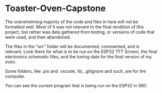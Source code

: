 # Toaster-Oven-Capstone
The overwhelming majority of the code and files in here will not be formatted well. Most of it was not relevant to the final rendition of this project, but rather was data gathered from testing, or versions of code that were used, and then abandoned. 

The files in the "src" folder will be documented, commented, and is relevant. Look there for what is to be run on the ESP32 TFT Screen, the final electronics schematic files, and the tuning data for the final version of my oven.

Some folders, like .pio and .vscode, lib, .gitignore and such, are for the computer. 

You can see the current program that is being run on the ESP32 in SRC
